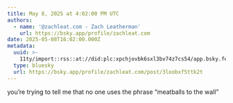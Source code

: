 ```yaml
---
title: May 8, 2025 at 4:02:00 PM UTC
authors:
  - name: '@zachleat.com - Zach Leatherman'
    url: https://bsky.app/profile/zachleat.com
date: 2025-05-08T16:02:00.000Z
metadata:
  uuid: >-
    11ty/import::rss::at://did:plc:xpchjovbk6sxl3bv74z7cs54/app.bsky.feed.post/3loobxf5ttk2t
  type: bluesky
  url: https://bsky.app/profile/zachleat.com/post/3loobxf5ttk2t
---
```

you’re trying to tell me that no one uses the phrase “meatballs to the wall”